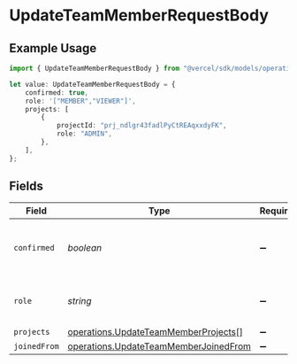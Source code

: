 # UpdateTeamMemberRequestBody

## Example Usage

```typescript
import { UpdateTeamMemberRequestBody } from "@vercel/sdk/models/operations";

let value: UpdateTeamMemberRequestBody = {
    confirmed: true,
    role: '["MEMBER","VIEWER"]',
    projects: [
        {
            projectId: "prj_ndlgr43fadlPyCtREAqxxdyFK",
            role: "ADMIN",
        },
    ],
};
```

## Fields

| Field                                                                                          | Type                                                                                           | Required                                                                                       | Description                                                                                    | Example                                                                                        |
| ---------------------------------------------------------------------------------------------- | ---------------------------------------------------------------------------------------------- | ---------------------------------------------------------------------------------------------- | ---------------------------------------------------------------------------------------------- | ---------------------------------------------------------------------------------------------- |
| `confirmed`                                                                                    | *boolean*                                                                                      | :heavy_minus_sign:                                                                             | Accept a user who requested access to the team.                                                | true                                                                                           |
| `role`                                                                                         | *string*                                                                                       | :heavy_minus_sign:                                                                             | The role in the team of the member.                                                            | [<br/>"MEMBER",<br/>"VIEWER"<br/>]                                                             |
| `projects`                                                                                     | [operations.UpdateTeamMemberProjects](../../models/operations/updateteammemberprojects.md)[]   | :heavy_minus_sign:                                                                             | N/A                                                                                            |                                                                                                |
| `joinedFrom`                                                                                   | [operations.UpdateTeamMemberJoinedFrom](../../models/operations/updateteammemberjoinedfrom.md) | :heavy_minus_sign:                                                                             | N/A                                                                                            |                                                                                                |